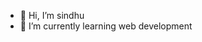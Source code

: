 - 👋 Hi, I’m sindhu
- 🌱 I’m currently learning web development


<!---
bandisindhu012345/bandisindhu012345 is a ✨ special ✨ repository because its `README.md` (this file) appears on your GitHub profile.
You can click the Preview link to take a look at your changes.
--->
